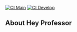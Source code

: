 [![CI Main](https://github.com/othiagorocha/hey-professor/actions/workflows/laravel.yml/badge.svg?branch=main)](https://github.com/othiagorocha/hey-professor/actions/workflows/laravel.yml)
[![CI Develop](https://github.com/othiagorocha/hey-professor/actions/workflows/laravel.yml/badge.svg?branch=develop)](https://github.com/othiagorocha/hey-professor/actions/workflows/laravel.yml)


## About Hey Professor

